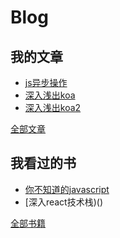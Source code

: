 # Blog

## 我的文章

* [js异步操作](https://github.com/snailTJ/Blog/issues/1)
* [深入浅出koa](https://github.com/snailTJ/Blog/issues/2)
* [深入浅出koa2](https://github.com/snailTJ/Blog/issues/11)

[全部文章](https://github.com/snailTJ/Blog/issues)

## 我看过的书

*   [你不知道的javascript]()
*   [深入react技术栈)()

[全部书籍](books/README.md)

